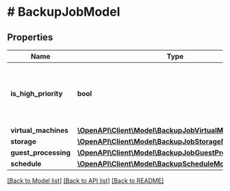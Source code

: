 # # BackupJobModel

## Properties

Name | Type | Description | Notes
------------ | ------------- | ------------- | -------------
**is_high_priority** | **bool** | If *true*, the job has a high priority in getting backup infrastructure resources. |
**virtual_machines** | [**\OpenAPI\Client\Model\BackupJobVirtualMachinesModel**](BackupJobVirtualMachinesModel.md) |  |
**storage** | [**\OpenAPI\Client\Model\BackupJobStorageModel**](BackupJobStorageModel.md) |  |
**guest_processing** | [**\OpenAPI\Client\Model\BackupJobGuestProcessingModel**](BackupJobGuestProcessingModel.md) |  |
**schedule** | [**\OpenAPI\Client\Model\BackupScheduleModel**](BackupScheduleModel.md) |  |

[[Back to Model list]](../../README.md#models) [[Back to API list]](../../README.md#endpoints) [[Back to README]](../../README.md)
